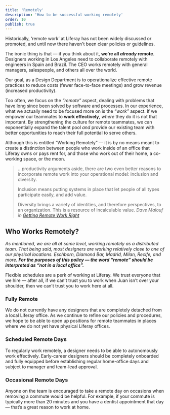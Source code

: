 ```yaml
---
title: 'Remotely'
description: 'How to be successful working remotely'
order: 10
publish: true
---
```


Historically, ‘remote work’ at Liferay has not been widely discussed or promoted, and until now there haven't been clear policies or guidelines.

The ironic thing is that — if you think about it, **we’re all _already_ remote**. Designers working in Los Angeles need to collaborate remotely with engineers in Spain and Brazil. The CEO works remotely with general managers, salespeople, and others all over the world.

Our goal, as a Design Department is to operationalize effective remote practices to reduce costs (fewer face-to-face meetings) and grow revenue (increased productivity).

Too often, we focus on the _“remote”_ aspect, dealing with problems that have long since been solved by software and processes. In our experience, what we actually need to be focused more on is the _“work”_ aspect. If we empower our teammates to **work effectively**, _where_ they do it is not that important. By strengthening the culture for remote teammates, we can exponentially expand the talent pool _and_ provide our existing team with better opportunities to reach their full potential to serve others.

Although this is entitled “Working Remotely” — it is by no means meant to create a distinction between people who work inside of an office that Liferay owns or pays rent for, and those who work out of their home, a co-working space, or the moon.

> ...productivity arguments aside, there are two even better reasons to incorporate remote work into your operational model: inclusion and diversity.
>
> Inclusion means putting systems in place that let people of all types participate easily, and add value.
>
> Diversity brings a variety of identities, and therefore perspectives, to an organization. This is a resource of incalculable value.
> <cite>Dave Malouf in <a href="https://medium.com/@groupofhumans/getting-remote-work-right-by-dave-malouf-design-operations-human-6ca1c8434eb5">Getting Remote Work Right</a></cite>

## Who Works Remotely?

_As mentioned, we are all at some level, working remotely as a distributed team. That being said, most designers are working relatively close to one of our physical locations. Eschborn, Diamond Bar, Madrid, Milan, Recife, and more. **For the purposes of this policy — the word “remote” should be interpreted as “not in a local office”.**_

Flexible schedules are a perk of working at Liferay. We trust everyone that we hire — after all, if we can’t trust you to work when Juan isn’t over your shoulder, then we can’t trust you to work here at all.

### Fully Remote

We do not currently have any designers that are completely detached from a local Liferay office. As we continue to refine our policies and procedures, we hope to be able to open up positions for remote teammates in places where we do not yet have physical Liferay offices.

### Scheduled Remote Days

To regularly work remotely, a designer needs to be able to autonomously work effectively. Early-career designers should be completely onboarded and fully equipped before establishing regular home-office days and subject to manager and team-lead approval.

### Occasional Remote Days

Anyone on the team is encouraged to take a remote day on occasions when removing a commute would be helpful. For example, if your commute is typically more than 20 minutes and you have a dentist appointment that day — that’s a great reason to work at home.
